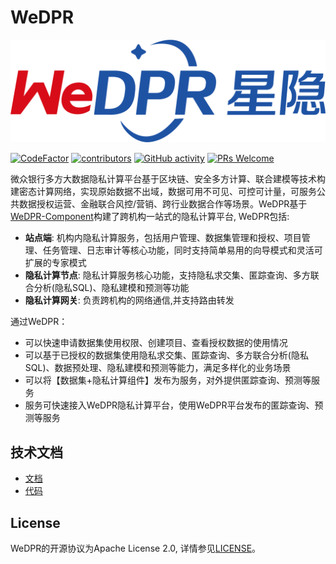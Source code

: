 # WeDPR

![](./static/images/wedpr_logo.png)


[![CodeFactor](https://www.codefactor.io/repository/github/webankblockchain/wedpr/badge?s=a4c3fb6ffd39e7618378fe13b6bd06c5846cc103)](https://www.codefactor.io/repository/github/webankblockchain/wedpr)
[![contributors](https://img.shields.io/github/contributors/WeBankBlockchain/WeDPR)](https://github.com/WeBankBlockchain/WeDPR/graphs/contributors)
[![GitHub activity](https://img.shields.io/github/commit-activity/m/WeBankBlockchain/WeDPR)](https://github.com/WeBankBlockchain/WeDPR/pulse)
[![PRs Welcome](https://img.shields.io/badge/PRs-welcome-brightgreen.svg?style=flat-square)](http://makeapullrequest.com)

微众银行多方大数据隐私计算平台基于区块链、安全多方计算、联合建模等技术构建密态计算网络，实现原始数据不出域，数据可用不可见、可控可计量，可服务公共数据授权运营、金融联合风控/营销、跨行业数据合作等场景。WeDPR基于[WeDPR-Component](https://github.com/WeBankBlockchain/WeDPR-Component)构建了跨机构一站式的隐私计算平台, WeDPR包括: 
- **站点端**: 机构内隐私计算服务，包括用户管理、数据集管理和授权、项目管理、任务管理、日志审计等核心功能，同时支持简单易用的向导模式和灵活可扩展的专家模式
- **隐私计算节点**: 隐私计算服务核心功能，支持隐私求交集、匿踪查询、多方联合分析(隐私SQL)、隐私建模和预测等功能
- **隐私计算网关**: 负责跨机构的网络通信,并支持路由转发

通过WeDPR：

- 可以快速申请数据集使用权限、创建项目、查看授权数据的使用情况
- 可以基于已授权的数据集使用隐私求交集、匿踪查询、多方联合分析(隐私SQL)、数据预处理、隐私建模和预测等能力，满足多样化的业务场景
- 可以将【数据集+隐私计算组件】发布为服务，对外提供匿踪查询、预测等服务
- 服务可快速接入WeDPR隐私计算平台，使用WeDPR平台发布的匿踪查询、预测等服务


## 技术文档

- [文档](https://wedpr-document.readthedocs.io/zh-cn/latest/)
- [代码](https://github.com/WeBankBlockchain/WeDPR)


## License

WeDPR的开源协议为Apache License 2.0, 详情参见[LICENSE](LICENSE)。
